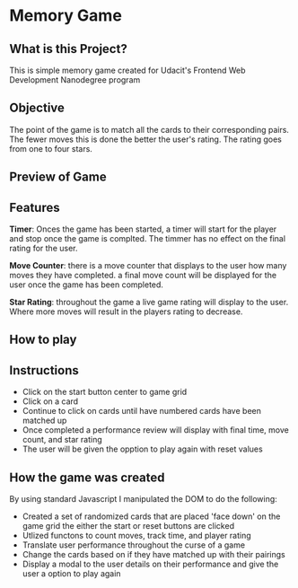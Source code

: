 # Memory Game

## What is this Project?

This is simple memory game created for Udacit's Frontend Web Development Nanodegree program

## Objective
The point of the game is to match all the cards to their corresponding pairs. The fewer moves this is done the better the user's rating.
The rating goes from one to four stars.

## Preview of Game

## Features
**Timer**: Onces the game has been started, a timer will start for the player and stop once the game is complted. The timmer has no effect on the final rating for the user. 

**Move Counter**: there is a move counter that displays to the user how many moves they have completed. a final move count will be displayed for the user once the game has been completed.

**Star Rating**: throughout the game a live game rating will display to the user. Where more moves will result in the players rating to decrease.

## How to play
## Instructions
- Click on the start button center to game grid
- Click on a card
- Continue to click on cards until have numbered cards have been matched up
- Once completed a performance review will display with final time, move count, and star rating
- The user will be given the opption to play again with reset values

## How the game was created
By using standard Javascript I manipulated the DOM to do the following:
- Created a set of randomized cards that are placed 'face down' on the game grid the either the start or reset buttons are clicked
- Utlized functons to count moves, track time, and player rating
- Translate user performance throughout the curse of a game
- Change the cards based on if they have matched up with their pairings
- Display a modal to the user details on their performance and give the user a option to play again 

